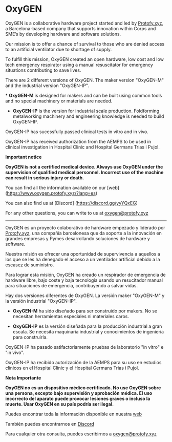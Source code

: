 # OxyGEN

OxyGEN is a collaborative hardware project started and led by [Protofy.xyz](https://protofy.xyz/), a Barcelona-based company that supports innovation within Corps and SME’s by developing hardware and software solutions.

Our mission is to offer a chance of survival to those who are denied access to an artificial ventilator due to shortage of supply.

To fulfill this mission, OxyGEN created an open hardware, low cost and low tech emergency respirator using a manual resuscitator for emergency situations contributing to save lives.

There are 2 different versions of OxyGEN. The maker version "OxyGEN-M" and the industrial version "OxyGEN-IP".

​* **OxyGEN-M** is designed for makers and can be built using common tools and no special machinery or materials are needed. 

* **OxyGEN-IP** is the version for industrial scale production. Foldforming metalworking machinery and engineering knowledge is needed to build OxyGEN-IP.

OxyGEN-IP has sucessfully passed clinical tests in vitro and in vivo.

OxyGEN-IP has received authorization from the AEMPS to be used in clinical investigation in Hospital Clinic and Hospital Germans Trias i Pujol.


**Important notice**

**OxyGEN is not a certified medical device. Always use OxyGEN under the supervision of qualified medical personnel. Incorrect use of the machine can result in serious injury or death.**


You can find all the information available on our [web] (https://www.oxygen.protofy.xyz/?lang=es)

You can also find us at [Discord] (https://discord.gg/yyYQxEG)

For any other questions, you can write to us at oxygen@protofy.xyz

-------------------------------------------------------------------------------------

OxyGEN es un proyecto colaborativo de hardware empezado y liderado por [Protofy.xyz](https://protofy.xyz/), una compañía barcelonesa que da soporte a la innovación en grandes empresas y Pymes desarrollando soluciones de hardware y software.

Nuestra misión es ofrecer una oportunidad de supervivencia a aquellos a los que se les ha denegado el acceso a un ventilador artificial debido a la escasez de suministro.

Para lograr esta misión, OxyGEN ha creado un respirador de emergencia de hardware libre, bajo coste y baja tecnología usando un resucitador manual para situaciones de emergencia, contribuyendo a salvar vidas.

Hay dos versiones diferentes de OxyGEN. La versión maker "OxyGEN-M" y la versión industrial "OxyGEN-IP".

* **OxyGEN-M** ha sido diseñado para ser construido por makers. No se necesitan herramientas especiales ni materiales caros. 

* **OxyGEN-IP** es la versión diseñada para la producción industrial a gran escala. Se necesita maquinaria industrial y conocimientos de ingeniería para construirla. 


OxyGEN-IP ha pasado satifactoriamente pruebas de laboratorio "in vitro" e "in vivo". 

OxyGEN-IP ha recibido autorización de la AEMPS para su uso en estudios clínicos en el Hospital Clinic y el Hospital Germans Trias i Pujol.


**Nota Importante**

**OxyGEN no es un dispositivo médico certificado. No use OxyGEN sobre una persona, excepto bajo supervisión y aprobación médica. El uso incorrecto del aparato puede provocar lesiones graves o incluso la muerte. Usar OxyGEN en su país podría ser ilegal.**


Puedes encontrar toda la información disponible en nuestra [web](https://www.oxygen.protofy.xyz/?lang=es)

También puedes encontrarnos en [Discord](https://discord.gg/yyYQxEG)

Para cualquier otra consulta, puedes escribirnos a oxygen@protofy.xyz